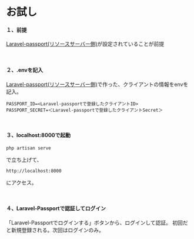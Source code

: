 # お試し

#### １、前提
[Laravel\-passport(リソースサーバー側)](https://github.com/tobibako45/laravel-passport-practice)が設定されていることが前提

<br>

#### ２、.envを記入

[Laravel\-passport(リソースサーバー側)](https://github.com/tobibako45/laravel-passport-practice)で作った、クライアントの情報をenvを記入。
```
PASSPORT_ID=<Laravel-passportで登録したクライアントID>
PASSPORT_SECRET=＜Laravel-passportで登録したクライアントSecret＞
```

<br>

#### ３、localhost:8000で起動
```
php artisan serve
```
で立ち上げて、
```
http://localhost:8000
```
にアクセス。

<br>

#### ４、Laravel-Passportで認証してログイン
「Laravel-Passportでログインする」ボタンから、ログインして認証。
初回だと新規登録される。次回はログインのみ。

